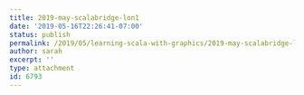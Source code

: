 ```yaml
---
title: 2019-may-scalabridge-lon1
date: '2019-05-16T22:26:41-07:00'
status: publish
permalink: /2019/05/learning-scala-with-graphics/2019-may-scalabridge-lon1
author: sarah
excerpt: ''
type: attachment
id: 6793
---
```

<!DOCTYPE html PUBLIC "-//W3C//DTD HTML 4.0 Transitional//EN" "http://www.w3.org/TR/REC-html40/loose.dtd">
<?xml encoding="UTF-8">

